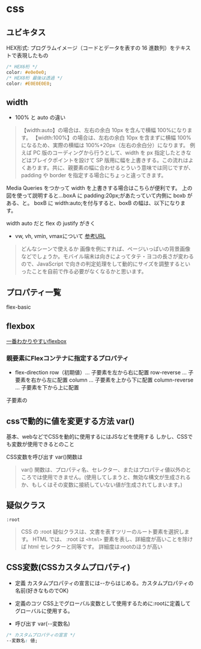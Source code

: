 # css

## ユビキタス

HEX形式: プログラムイメージ（コードとデータを表すの 16 進数列）をテキストで表現したもの

```css
/* HEX6桁 */
color: #e0e0e0;
/* HEX8桁 最後は透過 */
color: #E0E0E0E0;
```

## width

- 100% と auto の違い

> 【width:auto】の場合は、左右の余白 10px を含んで横幅 100%になります。 【width:100%】の場合は、左右の余白 10px を含まずに横幅 100%になるため、実際の横幅は 100%+20px（左右の余白分）になります。
例えば PC 版のコーディングから行うとして、width を px 指定したときなどはブレイクポイントを設けて SP 版用に幅を上書きする。この流れはよくあります。共に、親要素の幅に合わせるとういう意味では同じですが、padding や border を指定する場合にちょっと違ってきます。

Media Queries をつかって width を上書きする場合はこちらが便利です。
上の図を使って説明すると...boxA に padding:20px;があたっていて内側に boxb がある、と。
boxB に width:auto;を付与すると、boxB の幅は、以下になります。

width auto だと flex の justify がきく

- vw, vh, vmin, vmaxについて
[参考URL](https://dev.classmethod.jp/articles/css-length-viewport/)

>どんなシーンで使えるか
>画像を例にすれば、ページいっぱいの背景画像などでしょうか。モバイル端末は向きによってタテ・ヨコの長さが変わるので、JavaScript で向きの判定処理をして動的にサイズを調整するといったことを自前で作る必要がなくなるかと思います。


## プロパティ一覧

flex-basic

## flexbox

[一番わかりやすいflexbox](https://www.webcreatorbox.com/tech/css-flexbox-cheat-sheet)

### 親要素にFlexコンテナに指定するプロパティ

- flex-direction
row（初期値）… 子要素を左から右に配置
row-reverse … 子要素を右から左に配置
column … 子要素を上から下に配置
column-reverse … 子要素を下から上に配置

子要素の


## cssで動的に値を変更する方法 var()

基本、webなどでCSSを動的に使用するにはJSなどを使用する
しかし、CSSでも変数が使用できるとのこと

CSS変数を呼び出す var()関数は

>var() 関数は、プロパティ名、セレクター、またはプロパティ値以外のところでは使用できません。(使用してしまうと、無効な構文が生成されるか、もしくはその変数に接続していない値が生成されてしまいます。)


## 疑似クラス

`:root`
>CSS の :root 疑似クラスは、文書を表すツリーのルート要素を選択します。 HTML では、 :root は `<html>` 要素を表し、詳細度が高いことを除けば html セレクターと同等です。
詳細度は:rootのほうが高い

## CSS変数(CSSカスタムプロパティ)

- 定義
カスタムプロパティの宣言には--からはじめる。カスタムプロパティの名前(好きなものでOK)

- 定義のコツ
CSS上でグローバル変数として使用するために:rootに定義してグローバルに使用する。

- 呼び出す
var(--変数名)

```css
/* カスタムプロパティの宣言 */
--変数名: 値;

```

